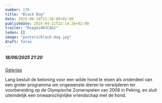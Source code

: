 ```yaml
---
number: 178
title: "Black Dog"
date: 2025-06-18T21:20:00+02:00
publishdate: 2025-04-21T22:14:26+02:00
trailer: "RvpgXz4RJC8&t"
leden: []
image: "posters/black-dog.jpg"
draft: false
---
```


##### 18/06/2025 21:20

[Geleries](https://galeries.be/en/black-dog)

Lang besluit de beloning voor een wilde hond te eisen als onderdeel
van een groter programma om ongewenste dieren te verwijderen ter
voorbereiding op de Olympische Zomerspelen van 2008 in Peking,
en sluit uiteindelijk een onwaarschijnlijke vriendschap met de hond.
<!--more-->
